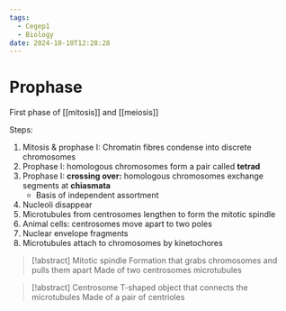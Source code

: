 ```yaml
---
tags:
  - Cegep1
  - Biology
date: 2024-10-10T12:28:28
---
```


# Prophase

First phase of [[mitosis]] and [[meiosis]]

Steps:

1. Mitosis & prophase I: Chromatin fibres condense into discrete chromosomes
2. Prophase I: homologous chromosomes form a pair called **tetrad**
3. Prophase I: **crossing over:** homologous chromosomes exchange segments at **chiasmata**
	- Basis of independent assortment
4. Nucleoli disappear
5. Microtubules from centrosomes lengthen to form the mitotic spindle
6. Animal cells: centrosomes move apart to two poles
7. Nuclear envelope fragments
8. Microtubules attach to chromosomes by kinetochores

> [!abstract] Mitotic spindle
> Formation that grabs chromosomes and pulls them apart
> Made of two centrosomes microtubules

> [!abstract] Centrosome
> T-shaped object that connects the microtubules
> Made of a pair of centrioles